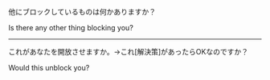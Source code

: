 他にブロックしているものは何かありますか？

Is there any other thing blocking you?

---

これがあなたを開放させますか。→これ[解決策]があったらOKなのですか？

Would this unblock you?
